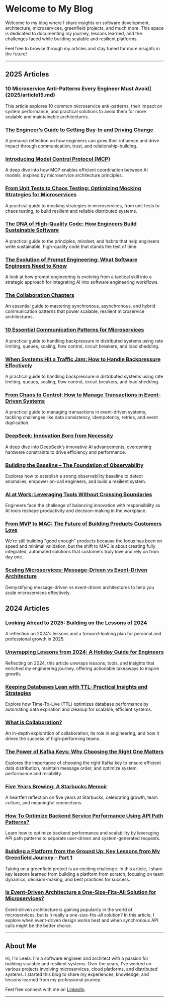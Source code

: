 # Welcome to My Blog

Welcome to my blog where I share insights on software development, architecture, microservices, greenfield projects, and much more. This space is dedicated to documenting my journey, lessons learned, and the challenges faced while building scalable and resilient platforms.

Feel free to browse through my articles and stay tuned for more insights in the future!

---
## 2025 Articles

### 10 Microservice Anti-Patterns Every Engineer Must  Avoid](2025/article15.md)
This article explores 10 common microservice anti-patterns, their impact on system performance, and practical solutions to avoid them for more scalable and maintainable architectures.

### [The Engineer’s Guide to Getting Buy-In and Driving Change](2025/article14.md)
A personal reflection on how engineers can grow their influence and drive impact through communication, trust, and relationship-building.

### [Introducing Model Control Protocol (MCP)](2025/article13.md)
A deep dive into how MCP enables efficient coordination between AI models, inspired by microservice architecture principles.

### [From Unit Tests to Chaos Testing: Optimizing Mocking Strategies for Microservices](2025/article12.md)
A practical guide to mocking strategies in microservices, from unit tests to chaos testing, to build resilient and reliable distributed systems.

### [The DNA of High-Quality Code: How Engineers Build Sustainable Software](2025/article11.md)
A practical guide to the principles, mindset, and habits that help engineers write sustainable, high-quality code that stands the test of time.

### [The Evolution of Prompt Engineering: What Software Engineers Need to Know](2025/article10.md)
A look at how prompt engineering is evolving from a tactical skill into a strategic approach for integrating AI into software engineering workflows.

### [The Collaboration Chapters](2025/article9.md)
An essential guide to mastering synchronous, asynchronous, and hybrid communication patterns that power scalable, resilient microservice architectures.

### [10 Essential Communication Patterns for Microservices](2025/article8.md)
A practical guide to handling backpressure in distributed systems using rate limiting, queues, scaling, flow control, circuit breakers, and load shedding.

### [When Systems Hit a Traffic Jam: How to Handle Backpressure Effectively](2025/article7.md)
A practical guide to handling backpressure in distributed systems using rate limiting, queues, scaling, flow control, circuit breakers, and load shedding.


### [From Chaos to Control: How to Manage Transactions in Event-Driven Systems](2025/article6.md)
A practical guide to managing transactions in event-driven systems, tackling challenges like data consistency, idempotency, retries, and event duplication.


### [DeepSeek: Innovation Born from Necessity](2025/article5.md)
A deep dive into DeepSeek’s innovative AI advancements, overcoming hardware constraints to drive efficiency and performance.

### [Building the Baseline – The Foundation of Observability](2025/article4.md)
Explores how to establish a strong observability baseline to detect anomalies, empower on-call engineers, and build a resilient system.

### [AI at Work: Leveraging Tools Without Crossing Boundaries](2025/article3.md)
Engineers face the challenge of balancing innovation with responsibility as AI tools reshape productivity and decision-making in the workplace.

### [From MVP to MAC: The Future of Building Products Customers Love](2025/article2.md)
We’re still building "good enough" products because the focus has been on speed and minimal validation, but the shift to MAC is about creating fully integrated, automated solutions that customers truly love and rely on from day one.

### [Scaling Microservices: Message-Driven vs Event-Driven Architecture](2025/article1.md)
Demystifying message-driven vs event-driven architectures to help you scale microservices effectively.

## 2024 Articles
### [Looking Ahead to 2025: Building on the Lessons of 2024](article9.md)
A reflection on 2024's lessons and a forward-looking plan for personal and professional growth in 2025.
### [Unwrapping Lessons from 2024: A Holiday Guide for Engineers](article8.md)
Reflecting on 2024, this article unwraps lessons, tools, and insights that enriched my engineering journey, offering actionable takeaways to inspire growth.
### [Keeping Databases Lean with TTL: Practical Insights and Strategies](article7.md)
Explore how Time-To-Live (TTL) optimizes database performance by automating data expiration and cleanup for scalable, efficient systems.
### [What is Collaboration?](article6.md)
An in-depth exploration of collaboration, its role in engineering, and how it drives the success of high-performing teams.
 
### [The Power of Kafka Keys: Why Choosing the Right One Matters](article5.md)
 Explores the importance of choosing the right Kafka key to ensure efficient data distribution, maintain message order, and optimize system performance and reliability.

### [Five Years Brewing: A Starbucks Memoir](article4.md)
A heartfelt reflection on five years at Starbucks, celebrating growth, team culture, and meaningful connections.

### [How To Optimize Backend Service Performance Using API Path Patterns?](article3.md)
Learn how to optimize backend performance and scalability by leveraging API path patterns to separate user-driven and system-generated requests.


### [Building a Platform from the Ground Up: Key Lessons from My Greenfield Journey – Part 1](article2.md)
Taking on a greenfield project is an exciting challenge. In this article, I share key lessons learned from building a platform from scratch, focusing on team dynamics, decision-making, and best practices for success.

### [Is Event-Driven Architecture a One-Size-Fits-All Solution for Microservices?](article1.md)
Event-driven architecture is gaining popularity in the world of microservices, but is it really a one-size-fits-all solution? In this article, I explore when event-driven design works best and when synchronous API calls might be the better choice.

---

## About Me

Hi, I’m Leela. I’m a software engineer and architect with a passion for building scalable and resilient systems. Over the years, I’ve worked on various projects involving microservices, cloud platforms, and distributed systems.
I started this blog to share my experiences, knowledge, and lessons learned from my professional journey.

Feel free connect with me on [LinkedIn](https://www.linkedin.com/in/leelakumili/).

---
